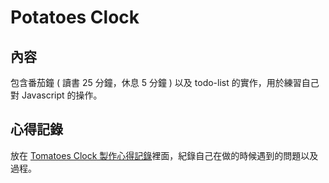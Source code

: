 # Potatoes Clock

## 內容
包含番茄鐘 ( 讀書 25 分鐘，休息 5 分鐘 ) 以及 todo-list 的實作，用於練習自己對 Javascript 的操作。

## 心得記錄
放在 [Tomatoes Clock 製作心得記錄](https://aleetsaiya.github.io/2021/07/07/tomatoes-clock/)裡面，紀錄自己在做的時候遇到的問題以及過程。